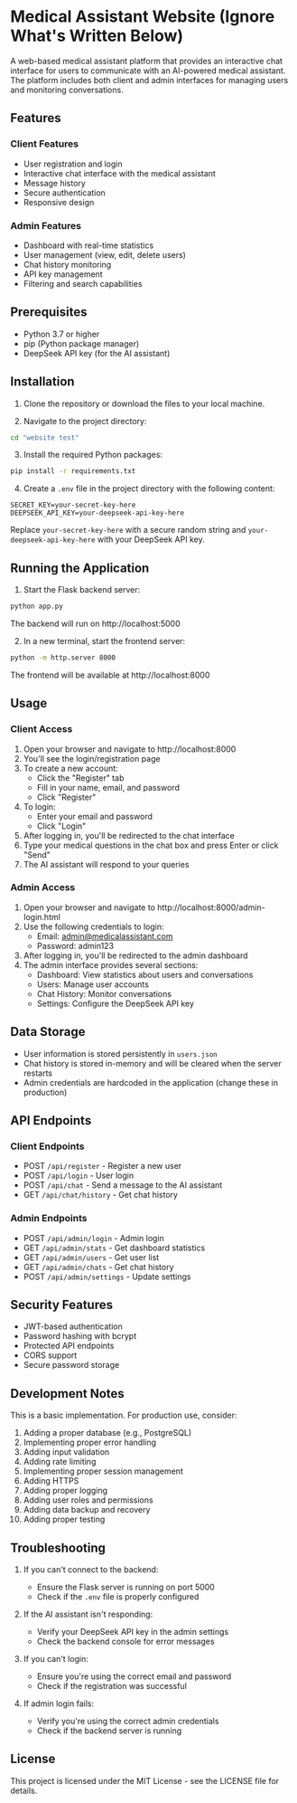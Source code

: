 # Medical Assistant Website (Ignore What's Written Below)

A web-based medical assistant platform that provides an interactive chat interface for users to communicate with an AI-powered medical assistant. The platform includes both client and admin interfaces for managing users and monitoring conversations.

## Features

### Client Features
- User registration and login
- Interactive chat interface with the medical assistant
- Message history
- Secure authentication
- Responsive design

### Admin Features
- Dashboard with real-time statistics
- User management (view, edit, delete users)
- Chat history monitoring
- API key management
- Filtering and search capabilities

## Prerequisites

- Python 3.7 or higher
- pip (Python package manager)
- DeepSeek API key (for the AI assistant)

## Installation

1. Clone the repository or download the files to your local machine.

2. Navigate to the project directory:
```bash
cd "website test"
```

3. Install the required Python packages:
```bash
pip install -r requirements.txt
```

4. Create a `.env` file in the project directory with the following content:
```
SECRET_KEY=your-secret-key-here
DEEPSEEK_API_KEY=your-deepseek-api-key-here
```
Replace `your-secret-key-here` with a secure random string and `your-deepseek-api-key-here` with your DeepSeek API key.

## Running the Application

1. Start the Flask backend server:
```bash
python app.py
```
The backend will run on http://localhost:5000

2. In a new terminal, start the frontend server:
```bash
python -m http.server 8000
```
The frontend will be available at http://localhost:8000

## Usage

### Client Access

1. Open your browser and navigate to http://localhost:8000
2. You'll see the login/registration page
3. To create a new account:
   - Click the "Register" tab
   - Fill in your name, email, and password
   - Click "Register"
4. To login:
   - Enter your email and password
   - Click "Login"
5. After logging in, you'll be redirected to the chat interface
6. Type your medical questions in the chat box and press Enter or click "Send"
7. The AI assistant will respond to your queries

### Admin Access

1. Open your browser and navigate to http://localhost:8000/admin-login.html
2. Use the following credentials to login:
   - Email: admin@medicalassistant.com
   - Password: admin123
3. After logging in, you'll be redirected to the admin dashboard
4. The admin interface provides several sections:
   - Dashboard: View statistics about users and conversations
   - Users: Manage user accounts
   - Chat History: Monitor conversations
   - Settings: Configure the DeepSeek API key

## Data Storage

- User information is stored persistently in `users.json`
- Chat history is stored in-memory and will be cleared when the server restarts
- Admin credentials are hardcoded in the application (change these in production)

## API Endpoints

### Client Endpoints
- POST `/api/register` - Register a new user
- POST `/api/login` - User login
- POST `/api/chat` - Send a message to the AI assistant
- GET `/api/chat/history` - Get chat history

### Admin Endpoints
- POST `/api/admin/login` - Admin login
- GET `/api/admin/stats` - Get dashboard statistics
- GET `/api/admin/users` - Get user list
- GET `/api/admin/chats` - Get chat history
- POST `/api/admin/settings` - Update settings

## Security Features

- JWT-based authentication
- Password hashing with bcrypt
- Protected API endpoints
- CORS support
- Secure password storage

## Development Notes

This is a basic implementation. For production use, consider:
1. Adding a proper database (e.g., PostgreSQL)
2. Implementing proper error handling
3. Adding input validation
4. Adding rate limiting
5. Implementing proper session management
6. Adding HTTPS
7. Adding proper logging
8. Adding user roles and permissions
9. Adding data backup and recovery
10. Adding proper testing

## Troubleshooting

1. If you can't connect to the backend:
   - Ensure the Flask server is running on port 5000
   - Check if the `.env` file is properly configured

2. If the AI assistant isn't responding:
   - Verify your DeepSeek API key in the admin settings
   - Check the backend console for error messages

3. If you can't login:
   - Ensure you're using the correct email and password
   - Check if the registration was successful

4. If admin login fails:
   - Verify you're using the correct admin credentials
   - Check if the backend server is running

## License

This project is licensed under the MIT License - see the LICENSE file for details. 
